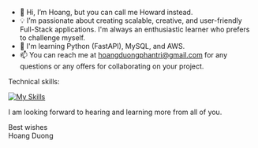 - 👋 Hi, I’m Hoang, but you can call me Howard instead.
- 💡 I’m passionate about creating scalable, creative, and user-friendly Full-Stack applications. I'm always an enthusiastic learner who prefers to challenge myself.
- 📝 I'm learning Python (FastAPI), MySQL, and AWS.
- 📫 You can reach me at hoangduongphantri@gmail.com for any questions or any offers for collaborating on your project.

Technical skills:

[![My Skills](https://skillicons.dev/icons?i=js,ts,py,nextjs,nodejs,html,css,sass,react,nextjs,nodejs,jest,fastapi,express,dynamodb,graphql,mongodb,materialui,mysql,linux,git,figma,aws)](https://skillicons.dev)

I am looking forward to hearing and learning more from all of you.  

Best wishes  
Hoang Duong

<!---
hoangduong-coder/hoangduong-coder is a ✨ special ✨ repository because its `README.md` (this file) appears on your GitHub profile.
You can click the Preview link to take a look at your changes.
--->

